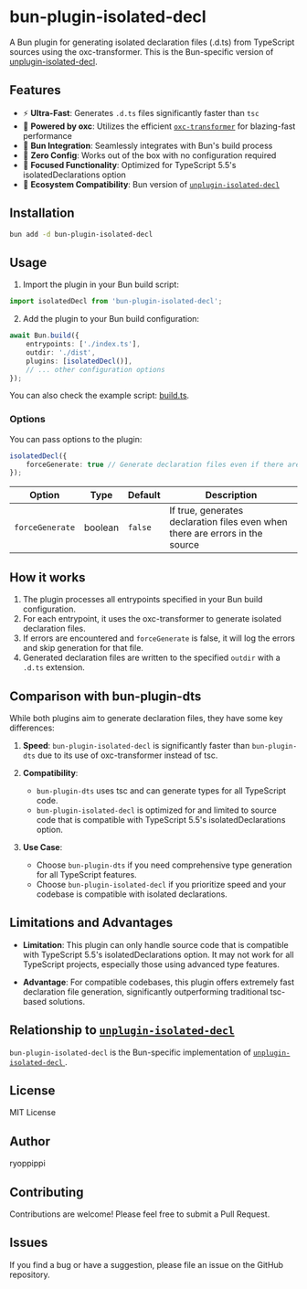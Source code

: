 # bun-plugin-isolated-decl

A Bun plugin for generating isolated declaration files (.d.ts) from TypeScript sources using the oxc-transformer. This is the Bun-specific version of [unplugin-isolated-decl](https://github.com/unplugin/unplugin-isolated-decl).

## Features

- ⚡ **Ultra-Fast**: Generates `.d.ts` files significantly faster than `tsc`
- 🔧 **Powered by oxc**: Utilizes the efficient [`oxc-transformer`](https://www.npmjs.com/package/oxc-transform) for blazing-fast performance
- 🔌 **Bun Integration**: Seamlessly integrates with Bun's build process
- 🚀 **Zero Config**: Works out of the box with no configuration required
- 🎯 **Focused Functionality**: Optimized for TypeScript 5.5's isolatedDeclarations option
- 🔄 **Ecosystem Compatibility**: Bun version of [`unplugin-isolated-decl`](https://github.com/unplugin/unplugin-isolated-decl/tree/main)

## Installation

```bash
bun add -d bun-plugin-isolated-decl
```

## Usage

1. Import the plugin in your Bun build script:

```typescript
import isolatedDecl from 'bun-plugin-isolated-decl';
```

2. Add the plugin to your Bun build configuration:

```typescript
await Bun.build({
	entrypoints: ['./index.ts'],
	outdir: './dist',
	plugins: [isolatedDecl()],
	// ... other configuration options
});
```

You can also check the example script: [build.ts](./build.ts).

### Options

You can pass options to the plugin:

```typescript
isolatedDecl({
	forceGenerate: true // Generate declaration files even if there are errors
});
```

| Option          | Type    | Default | Description                                                                   |
| --------------- | ------- | ------- | ----------------------------------------------------------------------------- |
| `forceGenerate` | boolean | `false` | If true, generates declaration files even when there are errors in the source |

## How it works

1. The plugin processes all entrypoints specified in your Bun build configuration.
2. For each entrypoint, it uses the oxc-transformer to generate isolated declaration files.
3. If errors are encountered and `forceGenerate` is false, it will log the errors and skip generation for that file.
4. Generated declaration files are written to the specified `outdir` with a `.d.ts` extension.

## Comparison with bun-plugin-dts

While both plugins aim to generate declaration files, they have some key differences:

1. **Speed**: `bun-plugin-isolated-decl` is significantly faster than `bun-plugin-dts` due to its use of oxc-transformer instead of tsc.

2. **Compatibility**:

   - `bun-plugin-dts` uses tsc and can generate types for all TypeScript code.
   - `bun-plugin-isolated-decl` is optimized for and limited to source code that is compatible with TypeScript 5.5's isolatedDeclarations option.

3. **Use Case**:
   - Choose `bun-plugin-dts` if you need comprehensive type generation for all TypeScript features.
   - Choose `bun-plugin-isolated-decl` if you prioritize speed and your codebase is compatible with isolated declarations.

## Limitations and Advantages

- **Limitation**: This plugin can only handle source code that is compatible with TypeScript 5.5's isolatedDeclarations option. It may not work for all TypeScript projects, especially those using advanced type features.

- **Advantage**: For compatible codebases, this plugin offers extremely fast declaration file generation, significantly outperforming traditional tsc-based solutions.

## Relationship to [`unplugin-isolated-decl`](https://github.com/unplugin/unplugin-isolated-decl/tree/main)

`bun-plugin-isolated-decl` is the Bun-specific implementation of [ `unplugin-isolated-decl` ](https://github.com/unplugin/unplugin-isolated-decl). 

## License

MIT License

## Author

ryoppippi

## Contributing

Contributions are welcome! Please feel free to submit a Pull Request.

## Issues

If you find a bug or have a suggestion, please file an issue on the GitHub repository.

